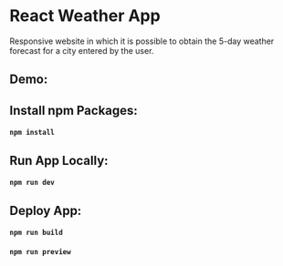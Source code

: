 # React Weather App

Responsive website in which it is possible to obtain the 5-day weather forecast for a city entered by the user.

## Demo:

## Install npm Packages:

#### `npm install`

## Run App Locally:

#### `npm run dev`

## Deploy App:

#### `npm run build`

#### `npm run preview`
